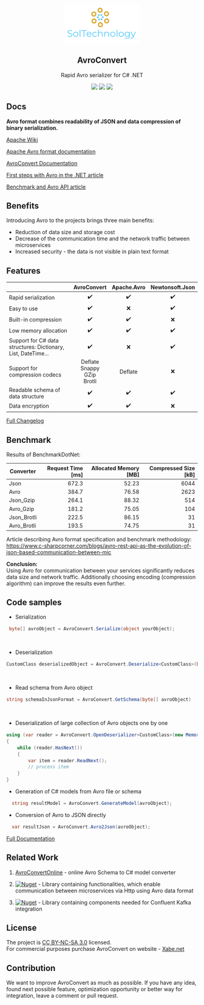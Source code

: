 ﻿
<p align="center">
    <img alt="SolTechnology-logo" src="./docs/logo.png" width="200">
</p>

<h2 align="center">
  AvroConvert
</h2>

<p align="center">
 <a> Rapid Avro serializer for C# .NET </a>
</p>

<p align="center">
 <a href="https://www.nuget.org/packages/AvroConvert"><img src="https://img.shields.io/badge/Nuget-v3.4.6-blue?logo=nuget"></a>
 <a href="https://adrianstrugala.github.io/AvroConvert/"><img src="https://img.shields.io/badge/Downloads-625k-blue?logo=github"></a>
 <a href="https://github.com/AdrianStrugala/AvroConvert/actions/workflows/build&test.yml"><img src="https://github.com/AdrianStrugala/AvroConvert/actions/workflows/build&test.yml/badge.svg"></a>

</p>

## Docs

**Avro format combines readability of JSON and data compression of binary serialization.**

[Apache Wiki](https://cwiki.apache.org/confluence/display/AVRO/Index)

[Apache Avro format documentation](http://avro.apache.org/)

[AvroConvert Documentation](https://github.com/AdrianStrugala/AvroConvert/blob/master/docs/Documentation.md)

[First steps with Avro in the .NET article](https://www.c-sharpcorner.com/blogs/avro-rest-api-as-the-evolution-of-json-based-communication-between-mic)

[Benchmark and Avro API article](https://www.c-sharpcorner.com/blogs/avro-rest-api-as-the-evolution-of-json-based-communication-between-mic)



## Benefits

Introducing Avro to the projects brings three main benefits:
* Reduction of data size and storage cost
* Decrease of the communication time and the network traffic between microservices
* Increased security - the data is not visible in plain text format


## Features
|                                                               | AvroConvert                                | Apache.Avro | Newtonsoft.Json |
|---------------------------------------------------------------|:------------------------------------------:|:-----------:|:---------------:|
| Rapid serialization                                            |                      ✔️                     |      ✔️      |        ✔️        |
| Easy to use                                                   |                      ✔️                     |      ❌      |        ✔️        |
| Built-in compression                                          |                      ✔️                     |      ✔️      |        ❌        |
| Low memory allocation                                         |                      ✔️                     |      ✔️      |        ✔️        |
| Support for C# data structures: Dictionary, List, DateTime... |                      ✔️                     |      ❌      |        ✔️        |
| Support for compression codecs                                | Deflate<br/>  Snappy<br/> GZip<br/> Brotli |   Deflate   |        ❌        |
| Readable schema of data structure                                      |                      ✔️                     |      ✔️      |        ✔️        |
| Data encryption                                       |                      ✔️                     |      ✔️      |        ❌        |

[Full Changelog](https://github.com/AdrianStrugala/AvroConvert/blob/master/docs/CHANGELOG.md)



## Benchmark

Results of BenchmarkDotNet:

|Converter     | Request Time [ms] | Allocated Memory [MB] | Compressed Size [kB] |
|------------- |------------------:|----------------------:|---------------------:|
| Json         |       672.3       |          52.23        |         6044         |
| Avro         |       384.7       |          76.58        |         2623         |
| Json_Gzip    |       264.1       |          88.32        |          514         |
| Avro_Gzip    |       181.2       |          75.05        |          104         |
| Json_Brotli  |       222.5       |          86.15        |           31         |
| Avro_Brotli  |       193.5       |          74.75        |           31         |


Article describing Avro format specification and benchmark methodology: https://www.c-sharpcorner.com/blogs/avro-rest-api-as-the-evolution-of-json-based-communication-between-mic

**Conclusion:** <br>
Using Avro for communication between your services significantly reduces data size and network traffic. Additionally choosing encoding (compression algorithm) can improve the results even further.


## Code samples

* Serialization
```csharp
 byte[] avroObject = AvroConvert.Serialize(object yourObject);
```
<br/>

* Deserialization
```csharp
CustomClass deserializedObject = AvroConvert.Deserialize<CustomClass>(byte[] avroObject);
```
<br/>

* Read schema from Avro object

```csharp
string schemaInJsonFormat = AvroConvert.GetSchema(byte[] avroObject)
```
<br/>

* Deserialization of large collection of Avro objects one by one

```csharp
using (var reader = AvroConvert.OpenDeserializer<CustomClass>(new MemoryStream(avroObject)))
{
    while (reader.HasNext())
    {
        var item = reader.ReadNext();
        // process item
    }
}
```

* Generation of C# models from Avro file or schema

```csharp
  string resultModel = AvroConvert.GenerateModel(avroObject);
```

* Conversion of Avro to JSON directly

```csharp
  var resultJson = AvroConvert.Avro2Json(avroObject);
```


[Full Documentation](https://github.com/AdrianStrugala/AvroConvert/blob/master/docs/Documentation.md)



## Related Work  

1) [AvroConvertOnline](https://adrianstrugala.github.io/AvroConvert/) - online Avro Schema to C# model converter

2) [![Nuget](https://img.shields.io/badge/Soltechnology.Avro.Http-v3.0.0-blue?logo=nuget)](https://www.nuget.org/packages/SolTechnology.Avro.Http/) - Library containing functionalities, which enable communication between microservices via Http using Avro data format

3) [![Nuget](https://img.shields.io/badge/Soltechnology.Avro.Kafka-v3.0.0-blue?logo=nuget)](https://www.nuget.org/packages/SolTechnology.Avro.Kafka/) - Library containing components needed for Confluent Kafka integration



## License  

The project is [CC BY-NC-SA 3.0](https://creativecommons.org/licenses/by-nc-sa/3.0/) licensed.
\
For commercial purposes purchase AvroConvert on website - [Xabe.net](https://xabe.net/product/avroconvert/)


## Contribution

We want to improve AvroConvert as much as possible. If you have any idea, found next possible feature, optimization opportunity or better way for integration, leave a comment or pull request.


